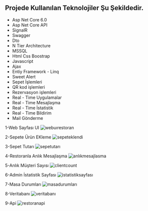 
<strong>Projede Kullanılan Teknolojiler Şu Şekildedir.</strong>
---
- Asp Net Core 6.0
- Asp Net Core API
- SignalR
- Swagger
- Dto
- N Tier Architecture
- MSSQL
- Html Css Boostrap
- Javascript
- Ajax
- Entiy Framework - Linq
- Sweet Alert
- Sepet İşlemleri
- QR kod işlemleri
- Rezervasyon işlemleri
- Real - Time Uygulamalar
- Real - Time Mesajlaşma
- Real - Time İstatistik
- Real - Time Bildirim
- Mail Gönderme


1-Web Sayfası UI
![webuırestoran](https://github.com/vasfiolmez/SignalRProject/assets/58458944/df0a6ca8-18dd-407e-988a-72f0cb580f10)

2-Sepete Ürün EKleme
![sepeteklendi](https://github.com/vasfiolmez/SignalRProject/assets/58458944/7e3ad14f-c62b-438a-80cd-dd5d7be28219)

3-Sepet Tutarı
![sepetutarı](https://github.com/vasfiolmez/SignalRProject/assets/58458944/d5f4df04-4fe8-492b-a2ac-6c789f2db0de)

4-Restoranla Anlık Mesajlaşma
![anlıkmesajlasma](https://github.com/vasfiolmez/SignalRProject/assets/58458944/73094fa8-c07a-4d07-b919-b12228eaaeb0)

5-Anlık Müşteri Sayısı
![clientcount](https://github.com/vasfiolmez/SignalRProject/assets/58458944/81dfe6da-cd0d-43c6-9185-22f8dcefb5c5)

6-Admin İstatistik Sayfası
![istatistiksayfası](https://github.com/vasfiolmez/SignalRProject/assets/58458944/f0719ff6-37e7-4c70-ad31-53a335a947bf)

7-Masa Durumları
![masadurumları](https://github.com/vasfiolmez/SignalRProject/assets/58458944/9aa4b68c-8f2a-4f33-8a7b-304983a7a333)

8-Veritabanı
![veritabanı](https://github.com/vasfiolmez/SignalRProject/assets/58458944/edd51084-e31c-477a-99e9-f6af7404dcaa)

9-Api
![restoranapi](https://github.com/vasfiolmez/SignalRProject/assets/58458944/748d9342-54ba-4710-b024-e18d2b7181e7)









